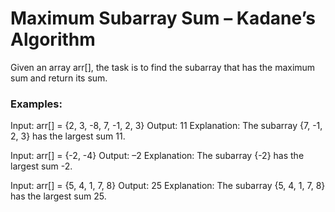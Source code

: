 # Maximum Subarray Sum – Kadane’s Algorithm


Given an array arr[], the task is to find the subarray that has the maximum sum and return its sum.

### Examples: 
Input: arr[] = {2, 3, -8, 7, -1, 2, 3}
Output: 11
Explanation: The subarray {7, -1, 2, 3} has the largest sum 11.


Input: arr[] = {-2, -4}
Output: –2
Explanation: The subarray {-2} has the largest sum -2.


Input: arr[] = {5, 4, 1, 7, 8}
Output: 25
Explanation: The subarray {5, 4, 1, 7, 8} has the largest sum 25.